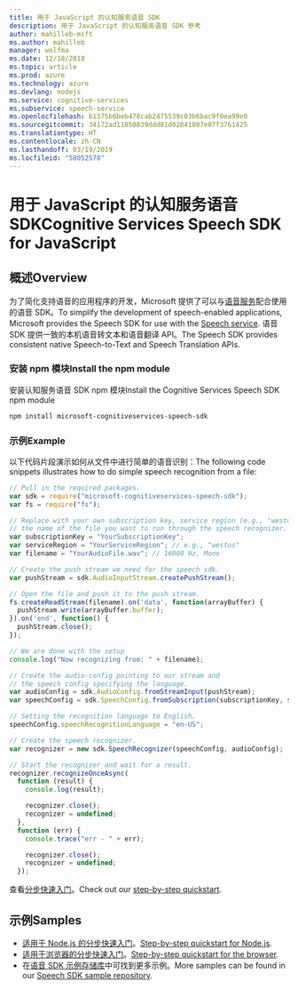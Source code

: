 ```yaml
---
title: 用于 JavaScript 的认知服务语音 SDK
description: 用于 JavaScript 的认知服务语音 SDK 参考
author: mahilleb-msft
ms.author: mahilleb
manager: wolfma
ms.date: 12/18/2018
ms.topic: article
ms.prod: azure
ms.technology: azure
ms.devlang: nodejs
ms.service: cognitive-services
ms.subservice: speech-service
ms.openlocfilehash: b1375b6beb478cab2475539c03b6bac9f0ea99e0
ms.sourcegitcommit: 34172ad11850839ddd81d02841807e07f3761425
ms.translationtype: HT
ms.contentlocale: zh-CN
ms.lasthandoff: 03/19/2019
ms.locfileid: "58052578"
---
```

# <a name="cognitive-services-speech-sdk-for-javascript"></a><span data-ttu-id="580ee-103">用于 JavaScript 的认知服务语音 SDK</span><span class="sxs-lookup"><span data-stu-id="580ee-103">Cognitive Services Speech SDK for JavaScript</span></span>

## <a name="overview"></a><span data-ttu-id="580ee-104">概述</span><span class="sxs-lookup"><span data-stu-id="580ee-104">Overview</span></span>

<span data-ttu-id="580ee-105">为了简化支持语音的应用程序的开发，Microsoft 提供了可以与[语音服务](https://aka.ms/csspeech)配合使用的语音 SDK。</span><span class="sxs-lookup"><span data-stu-id="580ee-105">To simplify the development of speech-enabled applications, Microsoft provides the Speech SDK for use with the [Speech service](https://aka.ms/csspeech).</span></span>
<span data-ttu-id="580ee-106">语音 SDK 提供一致的本机语音转文本和语音翻译 API。</span><span class="sxs-lookup"><span data-stu-id="580ee-106">The Speech SDK provides consistent native Speech-to-Text and Speech Translation APIs.</span></span>

### <a name="install-the-npm-module"></a><span data-ttu-id="580ee-107">安装 npm 模块</span><span class="sxs-lookup"><span data-stu-id="580ee-107">Install the npm module</span></span>

<span data-ttu-id="580ee-108">安装认知服务语音 SDK npm 模块</span><span class="sxs-lookup"><span data-stu-id="580ee-108">Install the Cognitive Services Speech SDK npm module</span></span>

```bash
npm install microsoft-cognitiveservices-speech-sdk
```

### <a name="example"></a><span data-ttu-id="580ee-109">示例</span><span class="sxs-lookup"><span data-stu-id="580ee-109">Example</span></span> 

<span data-ttu-id="580ee-110">以下代码片段演示如何从文件中进行简单的语音识别：</span><span class="sxs-lookup"><span data-stu-id="580ee-110">The following code snippets illustrates how to do simple speech recognition from a file:</span></span>

```javascript 
// Pull in the required packages.
var sdk = require("microsoft-cognitiveservices-speech-sdk");
var fs = require("fs");

// Replace with your own subscription key, service region (e.g., "westus"), and
// the name of the file you want to run through the speech recognizer.
var subscriptionKey = "YourSubscriptionKey";
var serviceRegion = "YourServiceRegion"; // e.g., "westus"
var filename = "YourAudioFile.wav"; // 16000 Hz, Mono

// Create the push stream we need for the speech sdk.
var pushStream = sdk.AudioInputStream.createPushStream();

// Open the file and push it to the push stream.
fs.createReadStream(filename).on('data', function(arrayBuffer) {
  pushStream.write(arrayBuffer.buffer);
}).on('end', function() {
  pushStream.close();
});

// We are done with the setup
console.log("Now recognizing from: " + filename);

// Create the audio-config pointing to our stream and
// the speech config specifying the language.
var audioConfig = sdk.AudioConfig.fromStreamInput(pushStream);
var speechConfig = sdk.SpeechConfig.fromSubscription(subscriptionKey, serviceRegion);

// Setting the recognition language to English.
speechConfig.speechRecognitionLanguage = "en-US";

// Create the speech recognizer.
var recognizer = new sdk.SpeechRecognizer(speechConfig, audioConfig);

// Start the recognizer and wait for a result.
recognizer.recognizeOnceAsync(
  function (result) {
    console.log(result);

    recognizer.close();
    recognizer = undefined;
  },
  function (err) {
    console.trace("err - " + err);

    recognizer.close();
    recognizer = undefined;
  });
``` 

<span data-ttu-id="580ee-111">查看[分步快速入门](/azure/cognitive-services/speech-service/quickstart-js-node)。</span><span class="sxs-lookup"><span data-stu-id="580ee-111">Check out our [step-by-step quickstart](/azure/cognitive-services/speech-service/quickstart-js-node).</span></span>

## <a name="samples"></a><span data-ttu-id="580ee-112">示例</span><span class="sxs-lookup"><span data-stu-id="580ee-112">Samples</span></span>

* <span data-ttu-id="580ee-113">[适用于 Node.js 的分步快速入门](/azure/cognitive-services/speech-service/quickstart-js-node)。</span><span class="sxs-lookup"><span data-stu-id="580ee-113">[Step-by-step quickstart for Node.js](/azure/cognitive-services/speech-service/quickstart-js-node).</span></span>
* <span data-ttu-id="580ee-114">[适用于浏览器的分步快速入门](/azure/cognitive-services/speech-service/quickstart-js-browser)。</span><span class="sxs-lookup"><span data-stu-id="580ee-114">[Step-by-step quickstart for the browser](/azure/cognitive-services/speech-service/quickstart-js-browser).</span></span>
* <span data-ttu-id="580ee-115">在[语音 SDK 示例存储库](https://aka.ms/csspeech/samples)中可找到更多示例。</span><span class="sxs-lookup"><span data-stu-id="580ee-115">More samples can be found in our [Speech SDK sample repository](https://aka.ms/csspeech/samples).</span></span>
